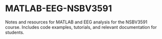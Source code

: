 # MATLAB-EEG-NSBV3591
Notes and resources for MATLAB and EEG analysis for the NSBV3591 course. Includes code examples, tutorials, and relevant documentation for students.
